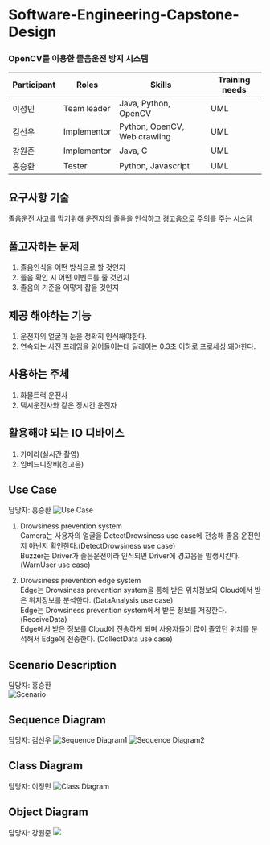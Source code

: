 # Software-Engineering-Capstone-Design

### OpenCV를 이용한 졸음운전 방지 시스템
|Participant|Roles|Skills|Training needs|
|------|---|---|---|
|이정민|Team leader|Java, Python, OpenCV|UML|
|김선우|Implementor|Python, OpenCV, Web crawling|UML|
|강원준|Implementor|Java, C|UML|
|홍승환|Tester|Python, Javascript|UML|


## 요구사항 기술
졸음운전 사고를 막기위해 운전자의 졸음을 인식하고 경고음으로 주의를 주는 시스템

## 풀고자하는 문제
1. 졸음인식을 어떤 방식으로 할 것인지 
2. 졸음 확인 시 어떤 이벤트를 줄 것인지 
3. 졸음의 기준을 어떻게 잡을 것인지

## 제공 해야하는 기능
1. 운전자의 얼굴과 눈을 정확히 인식해야한다.
2. 연속되는 사진 프레임을 읽어들이는데 딜레이는 0.3초 이하로 프로세싱 돼야한다.

## 사용하는 주체
1. 화물트럭 운전사
2. 택시운전사와 같은 장시간 운전자

## 활용해야 되는 IO 디바이스
1. 카메라(실시간 촬영)
2. 임베드디장비(경고음)

## Use Case
담당자: 홍승환
![Use Case](https://user-images.githubusercontent.com/50129757/100181181-0b980000-2f1d-11eb-9a73-a437bcf8b8c5.png)

1. Drowsiness prevention system  
Camera는 사용자의 얼굴을 DetectDrowsiness use case에 전송해 졸음 운전인지 아닌지 확인한다.(DetectDrowsiness use case)  
Buzzer는 Driver가 졸음운전이라 인식되면 Driver에 경고음을 발생시킨다. (WarnUser use case)  

2. Drowsiness prevention edge system  
Edge는 Drowsiness prevention system을 통해 받은 위치정보와 Cloud에서 받은 위치정보를 분석한다. (DataAnalysis use case)  
Edge는 Drowsiness prevention system에서 받은 정보를 저장한다.(ReceiveData)  
Edge에서 받은 정보를 Cloud에 전송하게 되며 사용자들이 많이 졸았던 위치를 분석해서 Edge에 전송한다. (CollectData use case)   

## Scenario Description
담당자: 홍승환  
![Scenario](https://user-images.githubusercontent.com/50129757/95862484-f4061d00-0d9d-11eb-99c1-b06000d03e25.png)

## Sequence Diagram
담당자: 김선우
![Sequence Diagram1](https://user-images.githubusercontent.com/50129757/95867927-a6d97980-0da4-11eb-9a86-9b9d87291999.png)
![Sequence Diagram2](https://user-images.githubusercontent.com/50129757/95863063-b0f87980-0d9e-11eb-84aa-5ceb2a1f6e35.png)

## Class Diagram
담당자: 이정민
![Class Diagram](https://user-images.githubusercontent.com/50129757/100181932-b826b180-2f1e-11eb-9e24-5fa25027c5a3.png)


## Object Diagram
담당자: 강원준
![](https://user-images.githubusercontent.com/50129757/95863260-f2892480-0d9e-11eb-9940-3a80c27a268a.png)




